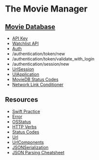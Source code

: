 # The Movie Manager

## [Movie Database](https://www.themoviedb.org/)

- [API Key](https://www.themoviedb.org/settings/api)
- [Watchlist API](https://developers.themoviedb.org/3/account/get-movie-watchlist)
- [Auth](https://developers.themoviedb.org/3/authentication/how-do-i-generate-a-session-id)
- /authentication/token/new
- /authentication/token/validate_with_login
- /authentication/session/new
- [UrlSession](https://developer.apple.com/documentation/foundation/urlsession)
- [UIApplication](https://developer.apple.com/documentation/uikit/uiapplication)
- [MovieDB Status Codes](https://www.themoviedb.org/documentation/api/status-codes)
- [Network Link Conditioner](https://medium.com/@guerrix/network-link-conditioner-dc4f49d63718)

## Resources

- [Swift Practice](https://github.com/udacity/ios-nd-swift-syntax)
- [Error](https://developer.apple.com/documentation/swift/error)
- [OSStatus](https://www.osstatus.com/)
- [HTTP Verbs](https://developer.mozilla.org/en-US/docs/Web/HTTP/Methods)
- [Status Codes](https://developer.mozilla.org/en-US/docs/Web/HTTP/Status)
- [Url](https://developer.apple.com/documentation/foundation/url)
- [UrlComponents](https://developer.apple.com/documentation/foundation/urlcomponents)
- [JSONSerialization](https://developer.apple.com/documentation/foundation/jsonserialization)
- [JSON Parsing Cheatsheet](https://github.com/udacity/ios-nd-networking/wiki/JSON-Parsing-Cheat-Sheet)

